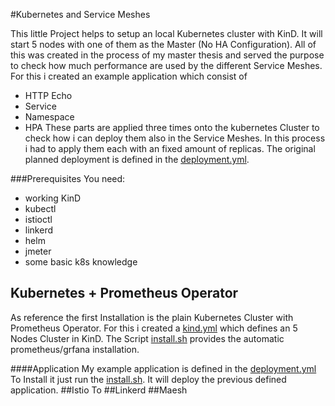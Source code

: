 #Kubernetes and Service Meshes

This little Project helps to setup an local Kubernetes cluster with KinD. 
It will start 5 nodes with one of them as the Master (No HA Configuration).
All of this was created in the process of my master thesis and served the purpose to check how much 
performance are used by the different Service Meshes. For this i created an example application which 
consist of 
* HTTP Echo 
* Service
* Namespace
* HPA 
These parts are applied three times onto the kubernetes Cluster to check how i can deploy them also in the Service Meshes.
In this process i had to apply them each with an fixed amount of replicas. 
The original planned deployment is defined in the [deployment.yml](./deployment.yml). 

###Prerequisites
You need: 
* working KinD 
* kubectl 
* istioctl 
* linkerd
* helm 
* jmeter 
* some basic k8s knowledge

## Kubernetes + Prometheus Operator
As reference the first Installation is the plain Kubernetes Cluster with Prometheus Operator. 
For this i created a [kind.yml](./KinD/kind.yml) which defines an 5 Nodes Cluster in KinD.
The Script [install.sh](./k8s-plain-prometheus/install.sh) provides the automatic prometheus/grfana 
installation.   

####Application
My example application is defined in the [deployment.yml](./k8s-plain-prometheus/deployment/deployment.yml)
To Install it just run the [install.sh](./k8s-plain-prometheus/deployment/depl.sh). It will deploy the 
previous defined application.
##Istio
To 
##Linkerd
##Maesh

